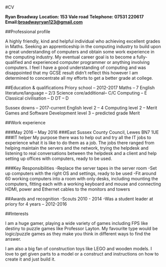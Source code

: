 #CV

**Ryan Broadway**
**Location: 153 Vale road**
**Telephone: 07531 220617**
**Email:broadwayryan123@gmail.com**

##Professional profile

A highly friendly, kind and helpful individual who achieving excellent grades in Maths. Seeking an apprenticeship in the computing industry to build upon a great understanding of computers and obtain some work experience in the computing industry. My eventual career goal is to become a fully-qualified and experienced computer programmer or anything involving computers. I feel I have a good understanding of computing and was disappointed that my GCSE result didn’t reflect this however I am determined to concentrate all my efforts to get a better grade at college.
 
##Education & qualifications
Priory school – 2012-2017
  Maths – 7
  English literature/language – 2/3
  Science core/additional– C/C
  Computing – E
  Classical civilisation – D
  DT – D
 
Sussex downs – 2017-current
  English level 2 – 4
  Computing level 2 – Merit
  Games and Software Development level 3 – predicted grade Merit

##Work experience

###May 2016 – May 2016
###East Sussex County Council, Lewes BN7 1UE
###IT helper
My purpose there was to help out and try all the IT jobs to experience what it is like to do them as a job. The jobs there ranged from helping maintain the servers and the network, trying the helpdesk and listening to real conversations between the helpdesk and a client and help setting up offices with computers, ready to be used.
 
###Key Responsibilities
-Replace the server tapes in the server room
-Set up computers with the right OS and settings, ready to be used
-Fit around 60 working computers into a room with only desks, including mounting the computers, fitting each with a working keyboard and mouse and connecting HDMI, power and Ethernet cables to the monitors and towers
 
##Awards and recognition
-Scouts 2010 - 2014
-Was a student leader at priory for 4 years – 2012-2016 
 
##Interests

I am a huge gamer, playing a wide variety of games including FPS like destiny to puzzle games like Professor Layton. My favourite type would be logic/puzzle games as they make you think in different ways to find the answer.

I am also a big fan of construction toys like LEGO and wooden models. I love to get given parts to a model or a construct and instructions on how to create it and just build it.
